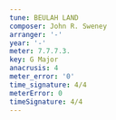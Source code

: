 ```yaml
---
tune: BEULAH LAND
composer: John R. Sweney
arranger: '-'
year: '-'
meter: 7.7.7.3.
key: G Major
anacrusis: 4
meter_error: '0'
time_signature: 4/4
meterError: 0
timeSignature: 4/4
---
```

